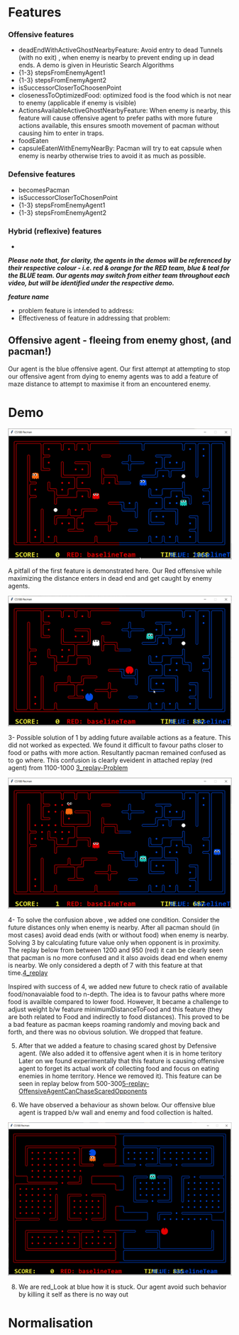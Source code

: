# Features #

### Offensive features

* deadEndWithActiveGhostNearbyFeature: Avoid entry to dead Tunnels (with no exit) , when enemy is nearby to prevent ending up in dead ends. A demo is given in Heuristic Search Algorithms
* {1-3} stepsFromEnemyAgent1
* {1-3} stepsFromEnemyAgent2
* isSuccessorCloserToChoosenPoint
* closenessToOptimizedFood: optimized food is the food which is not near to enemy (applicable if enemy is visible)
* ActionsAvailableActiveGhostNearbyFeature: When enemy is nearby, this feature will cause offensive agent to prefer
paths with more future actions available, this ensures smooth movement of pacman without causing him to enter in traps. 
* foodEaten
* capsuleEatenWithEnemyNearBy: Pacman will try to eat capsule when enemy is nearby otherwise tries to avoid it as much as possible.

### Defensive features

* becomesPacman
* isSuccessorCloserToChosenPoint
* {1-3} stepsFromEnemyAgent1
* {1-3} stepsFromEnemyAgent2

### Hybrid (reflexive) features

*

***Please note that, for clarity, the agents in the demos will be referenced by their respective colour - i.e. red & orange for the RED team, blue & teal for the BLUE team. Our agents may switch from either team throughout each video, but will be identified under the respective demo.***

***feature name***
*  problem feature is intended to address:
*  Effectiveness of feature in addressing that problem:

## Offensive agent - fleeing from enemy ghost, (and pacman!)

Our agent is the blue offensive agent. Our first attempt at attempting to stop our offensive agent from dying to enemy agents was to add a feature of maze distance to attempt to maximise it from an encountered enemy. 

# Demo

![1_-_offensive_agent_is_ghost__running_from_enemy_pacman](uploads/1462f1ad37b0b188024a0901a88c6272/1_-_offensive_agent_is_ghost__running_from_enemy_pacman.gif)

A pitfall of the first feature is demonstrated here. Our Red offensive while maximizing the distance enters in dead end and get caught by enemy agents. 

![2_-_offensive_agent_staying_in_dead_end](uploads/3ade853f2b9a113095f31b273ac19f4a/2_-_offensive_agent_staying_in_dead_end.gif)



3- Possible solution of 1 by adding future available actions as a feature. This did not worked as expected. We found it difficult to favour paths closer to food or paths with more action.  Resultantly pacman remained confused as to go where. This confusion is clearly eveident in attached replay (red agent) from 1100-1000 [3_replay-Problem](uploads/91cb0bffcb7f3812888045b7d05c7379/3_replay-Problem)


![4_-_offensive_agent_repeatedly_failing_to_re-enter_in_aims_of_closest_food](uploads/1fc4b3b072d59730c30404a1fd70ea0b/4_-_offensive_agent_repeatedly_failing_to_re-enter_in_aims_of_closest_food.gif)

4- To solve the confusion above , we added one condition. Consider the future distances only when enemy is nearby. After all pacman should (in most cases) avoid dead ends (with or without food) when enemy is nearby. Solving 3 by calculating future value only when opponent is in proximity.
The replay below from between 1200 and 950 (red) it can be clearly seen that pacman is no more confused and it also avoids dead end when enemy is nearby. We only considered a depth of 7 with this feature at that time.[4_replay](uploads/164dc8bc3345304bd907ec1e40a75c6f/4_replay) 

Inspired with success of 4, we added new future to check ratio of available food/nonavaiable food to n-depth. The idea is to favour paths where more food is availble compared to lower food. However,  It became a challenge to adjust weight b/w feature minimumDistanceToFood and this feature (they are both related to Food and indirectly to food distances). This proved to be a bad feature as pacman keeps roaming randomly and moving back and forth, and there was no obvious solution. We dropped that feature.

5.  After that we added a feature to chasing scared ghost by Defensive agent. (We also added it to offensive agent when it is in home teritory Later on we found experimentally that this feature is causing offensive agent to forget its actual work of collecting food and focus on eating enemies in home territory. Hence we removed it). This feature can be seen in replay below from 500-300[5-replay-OffensiveAgentCanChaseScaredOpponents](uploads/e0d9b51713f67a7b2f5afa1c02d32bc4/5-replay-OffensiveAgentCanChaseScaredOpponents)

6. We have observed a behaviour as shown below. Our offensive blue agent is trapped b/w wall and enemy and food collection is halted.

![8_-_offensive_agent_held__hostage_](uploads/4df8370837b6dee5b20d0def584d44ad/8_-_offensive_agent_held__hostage_.gif)

8. We are red_Look at blue how it is stuck. Our agent avoid such behavior by killing it self as there is no way out


# Normalisation
